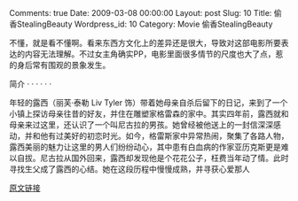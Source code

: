 Comments: true
Date: 2009-03-08 00:00:00
Layout: post
Slug: 10
Title: 偷香StealingBeauty
Wordpress_id: 10
Category: Movie
偷香StealingBeauty

  


不懂，就是看不懂啊。看来东西方文化上的差异还是很大，导致对这部电影所要表达的内容无法理解。不过女主角确实PP，电影里面很多情节的尺度也大了点，惹的身后常有围观的景象发生。







简介  · · · · · ·




年轻的露西（丽芙·泰勒 Liv Tyler 饰）带着她母亲自杀后留下的日记，来到了一个小镇上探访母亲往昔的好友，并住在雕塑家格雷森的家中。其实四年前，露西就和母亲来过这里，还认识了一个叫尼古拉的男孩。她曾经被他送上的一封信深深感动，并和他有过美好的初恋时光。如今，格雷斯家中异常热闹，聚集了各路人物，露西美丽的魅力让这里的男人们纷纷动心，其中患有白血病的作家亚历克斯更是难以自拔。尼古拉从国外回来，露西却发现他是个花花公子，枉费当年动了情。此时寻找生父成了露西的心结。她在这段历程中慢慢成熟，并寻获心爱那人







[原文链接](http://lw02nju.blog.163.com/blog/static/1116027920092805411503/)
